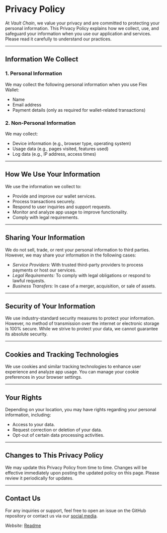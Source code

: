 # Privacy Policy

At *Vault Chain*, we value your privacy and are committed to protecting your personal information. This Privacy Policy explains how we collect, use, and safeguard your information when you use our application and services. Please read it carefully to understand our practices.

---

## Information We Collect

### 1. Personal Information
We may collect the following personal information when you use Flex Wallet:
- Name
- Email address
- Payment details (only as required for wallet-related transactions)

### 2. Non-Personal Information
We may collect:
- Device information (e.g., browser type, operating system)
- Usage data (e.g., pages visited, features used)
- Log data (e.g., IP address, access times)

---

## How We Use Your Information

We use the information we collect to:
- Provide and improve our wallet services.
- Process transactions securely.
- Respond to user inquiries and support requests.
- Monitor and analyze app usage to improve functionality.
- Comply with legal requirements.

---

## Sharing Your Information

We do not sell, trade, or rent your personal information to third parties. However, we may share your information in the following cases:
- *Service Providers:* With trusted third-party providers to process payments or host our services.
- *Legal Requirements:* To comply with legal obligations or respond to lawful requests.
- *Business Transfers:* In case of a merger, acquisition, or sale of assets.

---

## Security of Your Information

We use industry-standard security measures to protect your information. However, no method of transmission over the internet or electronic storage is 100% secure. While we strive to protect your data, we cannot guarantee its absolute security.

---

## Cookies and Tracking Technologies

We use cookies and similar tracking technologies to enhance user experience and analyze app usage. You can manage your cookie preferences in your browser settings.

---

## Your Rights

Depending on your location, you may have rights regarding your personal information, including:
- Access to your data.
- Request correction or deletion of your data.
- Opt-out of certain data processing activities.


---

## Changes to This Privacy Policy

We may update this Privacy Policy from time to time. Changes will be effective immediately upon posting the updated policy on this page. Please review it periodically for updates.

---

## Contact Us

For any inquiries or support, feel free to open an issue on the GitHub repository or contact us via our [social media](https://x.com/DhruvJ245).
 
*Website:* [Readme](https://sachinrajput99.github.io/vault_chain/)